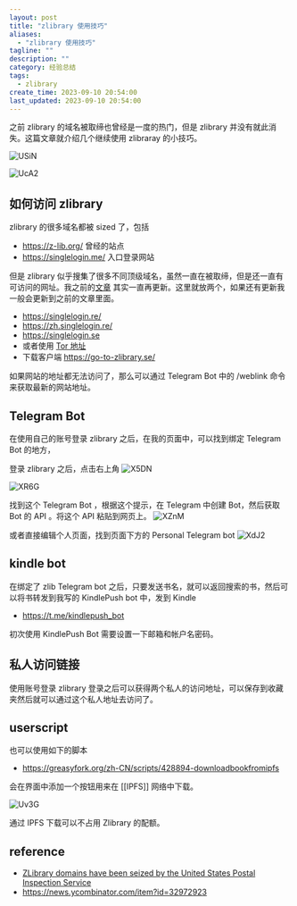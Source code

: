 ```yaml
---
layout: post
title: "zlibrary 使用技巧"
aliases:
  - "zlibrary 使用技巧"
tagline: ""
description: ""
category: 经验总结
tags:
  - zlibrary
create_time: 2023-09-10 20:54:00
last_updated: 2023-09-10 20:54:00
---
```


之前 zlibrary 的域名被取缔也曾经是一度的热门，但是 zlibrary 并没有就此消失。这篇文章就介绍几个继续使用 zlibraray 的小技巧。

![USiN](https://photo.einverne.info/images/2023/09/10/USiN.png)

![UcA2](https://photo.einverne.info/images/2023/09/10/UcA2.png)

## 如何访问 zlibrary

zlibrary 的很多域名都被 sized 了，包括

- https://z-lib.org/ 曾经的站点
- https://singlelogin.me/ 入口登录网站

但是 zlibrary 似乎搜集了很多不同顶级域名，虽然一直在被取缔，但是还一直有可访问的网址。我之前的[文章](/post/2018/02/free-online-books.html) 其实一直再更新。这里就放两个，如果还有更新我一般会更新到之前的文章里面。

- https://singlelogin.re/
- https://zh.singlelogin.re/
- https://singlelogin.se
- 或者使用 [Tor 地址](http://loginzlib2vrak5zzpcocc3ouizykn6k5qecgj2tzlnab5wcbqhembyd.onion)
- 下载客户端 https://go-to-zlibrary.se/

如果网站的地址都无法访问了，那么可以通过 Telegram Bot 中的 /weblink 命令来获取最新的网站地址。

## Telegram Bot

在使用自己的账号登录 zlibrary 之后，在我的页面中，可以找到绑定 Telegram Bot 的地方，

登录 zlibrary 之后，点击右上角
![X5DN](https://photo.einverne.info/images/2023/09/25/X5DN.png)


![XR6G](https://photo.einverne.info/images/2023/09/25/XR6G.png)

找到这个 Telegram Bot ，根据这个提示，在 Telegram 中创建 Bot，然后获取 Bot 的 API 。将这个 API 粘贴到网页上。
![XZnM](https://photo.einverne.info/images/2023/09/25/XZnM.png)

或者直接编辑个人页面，找到页面下方的 Personal Telegram bot
![XdJ2](https://photo.einverne.info/images/2023/09/25/XdJ2.png)

## kindle bot

在绑定了 zlib Telegram bot 之后，只要发送书名，就可以返回搜索的书，然后可以将书转发到我写的 KindlePush bot 中，发到 Kindle

- <https://t.me/kindlepush_bot>

初次使用 KindlePush Bot 需要设置一下邮箱和帐户名密码。

## 私人访问链接

使用账号登录 zlibrary 登录之后可以获得两个私人的访问地址，可以保存到收藏夹然后就可以通过这个私人地址去访问了。

## userscript

也可以使用如下的脚本

- https://greasyfork.org/zh-CN/scripts/428894-downloadbookfromipfs

会在界面中添加一个按钮用来在 [[IPFS]] 网络中下载。

![Uv3G](https://photo.einverne.info/images/2023/09/10/Uv3G.png)

通过 IPFS 下载可以不占用 Zlibrary 的配额。

## reference

- [ZLibrary domains have been seized by the United States Postal Inspection Service](https://news.ycombinator.com/item?id=33460970)
- <https://news.ycombinator.com/item?id=32972923>

